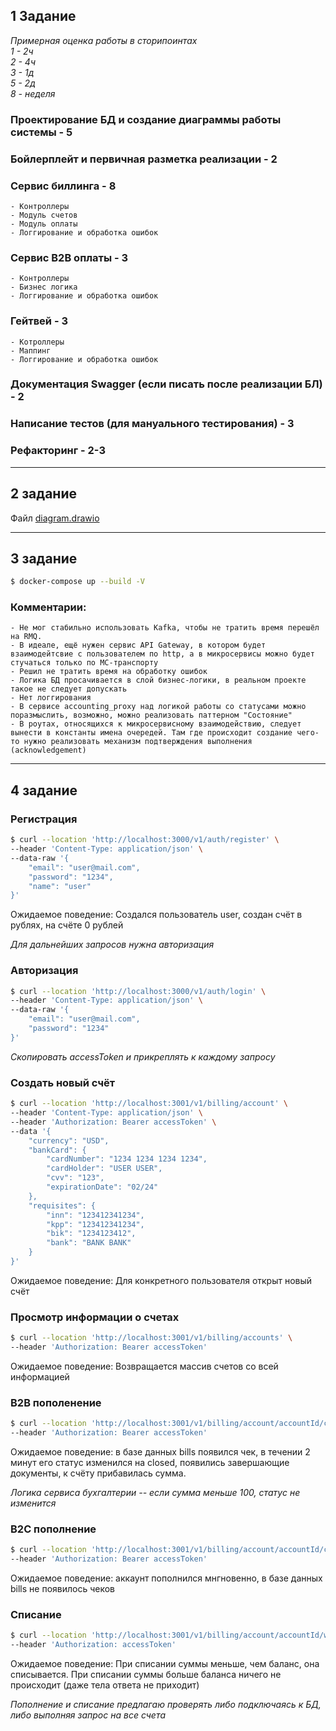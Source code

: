 ## 1 Задание
*Примерная оценка работы в сторипоинтах*  
*1 - 2ч*  
*2 - 4ч*  
*3 - 1д*  
*5 - 2д*  
*8 - неделя*

### Проектирование БД и создание диаграммы работы системы - **5**
### Бойлерплейт и первичная разметка реализации - **2**
### Сервис биллинга - **8**
    - Контроллеры
    - Модуль счетов
    - Модуль оплаты
    - Логгирование и обработка ошибок
### Сервис B2B оплаты - **3**
    - Контроллеры
    - Бизнес логика
    - Логгирование и обработка ошибок
### Гейтвей - **3**
    - Котроллеры
    - Маппинг
    - Логгирование и обработка ошибок

### Документация Swagger (если писать после реализации БЛ) - **2**
### Написание тестов (для мануального тестирования) - **3**
### Рефакторинг - **2-3**

---

## 2 задание
Файл [diagram.drawio](./diagram.drawio)

---

## 3 задание

```bash
$ docker-compose up --build -V
```
### Комментарии:
    - Не мог стабильно использовать Kafka, чтобы не тратить время перешёл на RMQ.
    - В идеале, ещё нужен сервис API Gateway, в котором будет взаимодейтсвие с пользователем по http, а в микросервисы можно будет стучаться только по МС-транспорту
    - Решил не тратить время на обработку ошибок
    - Логика БД просачивается в слой бизнес-логики, в реальном проекте такое не следует допускать
    - Нет логгирования
    - В сервисе accounting_proxy над логикой работы со статусами можно поразмыслить, возможно, можно реализовать паттерном "Состояние"
    - В роутах, относящихся к микросервисному взаимодействию, следует вынести в константы имена очередей. Там где происходит создание чего-то нужно реализовать механизм подтверждения выполнения (acknowledgement)

---

## 4 задание

### Регистрация

```bash
$ curl --location 'http://localhost:3000/v1/auth/register' \
--header 'Content-Type: application/json' \
--data-raw '{
    "email": "user@mail.com",
    "password": "1234",
    "name": "user"
}'
```

Ожидаемое поведение: Создался пользователь user, создан счёт в рублях, на счёте 0 рублей

*Для дальнейших запросов нужна авторизация*

### Авторизация

```bash
$ curl --location 'http://localhost:3000/v1/auth/login' \
--header 'Content-Type: application/json' \
--data-raw '{
    "email": "user@mail.com",
    "password": "1234"
}'
```
*Скопировать accessToken и прикреплять к каждому запросу*


### Создать новый счёт

```bash
$ curl --location 'http://localhost:3001/v1/billing/account' \
--header 'Content-Type: application/json' \
--header 'Authorization: Bearer accessToken' \
--data '{
    "currency": "USD",
    "bankCard": {
        "cardNumber": "1234 1234 1234 1234",
        "cardHolder": "USER USER",
        "cvv": "123",
        "expirationDate": "02/24"
    },
    "requisites": {
        "inn": "123412341234",
        "kpp": "123412341234",
        "bik": "1234123412",
        "bank": "BANK BANK"
    }
}'
```

Ожидаемое поведение: Для конкретного пользователя открыт новый счёт

### Просмотр информации о счетах

```bash
$ curl --location 'http://localhost:3001/v1/billing/accounts' \
--header 'Authorization: Bearer accessToken'
```
Ожидаемое поведение: Возвращается массив счетов со всей информацией

### B2B пополенение

```bash
$ curl --location 'http://localhost:3001/v1/billing/account/accountId/charge?method=requisites&amount=1000' \
--header 'Authorization: Bearer accessToken'
```

Ожидаемое поведение: в базе данных bills появился чек, в течении 2 минут его статус изменился на closed, появились завершающие документы, к счёту прибавилась сумма.

*Логика сервиса бухгалтерии -- если сумма меньше 100, статус не изменится*

### B2C пополнение

```bash
$ curl --location 'http://localhost:3001/v1/billing/account/accountId/charge?method=creditCard&amount=1000' \
--header 'Authorization: Bearer accessToken'
```

Ожидаемое поведение: аккаунт пополнился мнгновенно, в базе данных bills не появилось чеков

### Списание

```bash
$ curl --location 'http://localhost:3001/v1/billing/account/accountId/withdraw?amount=1400' \
--header 'Authorization: accessToken'
```

Ожидаемое поведение: При списании суммы меньше, чем баланс, она списывается. При списании суммы больше баланса ничего не происходит (даже тела ответа не приходит)

*Пополнение и списание предлагаю проверять либо подключаясь к БД, либо выполняя запрос на все счета*
